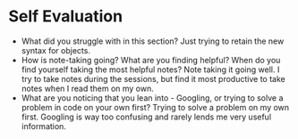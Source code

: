 # Self Evaluation

- What did you struggle with in this section?
    Just trying to retain the new syntax for objects.
- How is note-taking going? What are you finding helpful? When do you find yourself taking the most helpful notes?
    Note taking it going well. I try to take notes during the sessions, but find it most productive to take notes when I read them on my own.
- What are you noticing that you lean into - Googling, or trying to solve a problem in code on your own first?
    Trying to solve a problem on my own first. Googling is way too confusing and rarely lends me very useful information.

